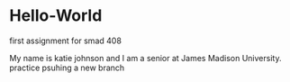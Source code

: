# Hello-World
first assignment for smad 408

My name is katie johnson and I am a senior at James Madison University.
practice psuhing a new branch


